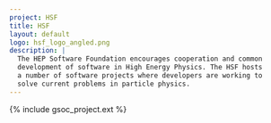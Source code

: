 ```yaml
---
project: HSF
title: HSF
layout: default
logo: hsf_logo_angled.png
description: |
  The HEP Software Foundation encourages cooperation and common
  development of software in High Energy Physics. The HSF hosts
  a number of software projects where developers are working to
  solve current problems in particle physics.
---
```


{% include gsoc_project.ext %}
